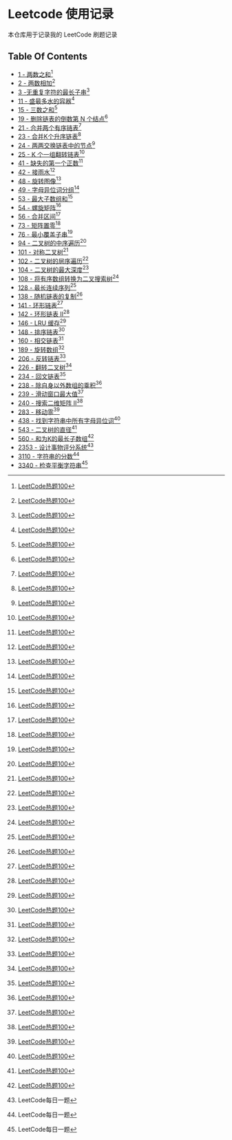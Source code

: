 # Leetcode 使用记录

本仓库用于记录我的 LeetCode 刷题记录

## Table Of Contents

- [1 - 两数之和](ans/1.cpp)[^1]
- [2 - 两数相加](ans/2.cpp)[^1]
- [3 -无重复字符的最长子串](ans/3.cpp)[^1]
- [11 - 盛最多水的容器](ans/11.cpp)[^1]
- [15 - 三数之和](ans/15.cpp)[^1]
- [19 - 删除链表的倒数第 N 个结点](ans/19.cpp)[^1]
- [21 - 合并两个有序链表](ans/21.cpp)[^1]
- [23 - 合并K个升序链表](ans/23.cpp)[^1]
- [24 - 两两交换链表中的节点](ans/24.cpp)[^1]
- [25 - K 个一组翻转链表](ans/25.cpp)[^1]
- [41 - 缺失的第一个正数](ans/41.cpp)[^1]
- [42 - 接雨水](ans/42.cpp)[^1]
- [48 - 旋转图像](ans/48.cpp)[^1]
- [49 - 字母异位词分组](ans/49.cpp)[^1]
- [53 - 最大子数组和](ans/53.cpp)[^1]
- [54 - 螺旋矩阵](ans/54.cpp)[^1]
- [56 - 合并区间](ans/56.cpp)[^1]
- [73 - 矩阵置零](ans/73.cpp)[^1]
- [76 - 最小覆盖子串](ans/76.cpp)[^1]
- [94 - 二叉树的中序遍历](ans/94.cpp)[^1]
- [101 - 对称二叉树](ans/101.cpp)[^1]
- [102 - 二叉树的层序遍历](ans/102.cpp)[^1]
- [104 - 二叉树的最大深度](ans/104.cpp)[^1]
- [108 - 将有序数组转换为二叉搜索树](ans/108.cpp)[^1]
- [128 - 最长连续序列](ans/128.cpp)[^1]
- [138 - 随机链表的复制](ans/138.cpp)[^1]
- [141 - 环形链表](ans/141.cpp)[^1]
- [142 - 环形链表 II](ans/142.cpp)[^1]
- [146 - LRU 缓存](ans/146.cpp)[^1]
- [148 - 排序链表](ans/148.cpp)[^1]
- [160 - 相交链表](ans/160.cpp)[^1]
- [189 - 旋转数组](ans/189.cpp)[^1]
- [206 - 反转链表](ans/206.cpp)[^1]
- [226 - 翻转二叉树](ans/226.cpp)[^1]
- [234 - 回文链表](ans/234.cpp)[^1]
- [238 - 除自身以外数组的乘积](ans/238.cpp)[^1]
- [239 - 滑动窗口最大值](ans/239.cpp)[^1]
- [240 - 搜索二维矩阵 II](ans/240.cpp)[^1]
- [283 - 移动零](ans/283.cpp)[^1]
- [438 - 找到字符串中所有字母异位词](ans/438.cpp)[^1]
- [543 - 二叉树的直径](ans/543.cpp)[^1]
- [560 - 和为K的最长子数组](ans/560.cpp)[^1]
- [2353 - 设计事物评分系统](ans/2353.cpp)[^2]
- [3110 - 字符串的分数](ans/3110.cpp)[^2]
- [3340 - 检查平衡字符串](ans/3340.cpp)[^2]

[^1]: [LeetCode热题100](https://leetcode.cn/studyplan/top-100-liked)
[^2]: LeetCode每日一题
